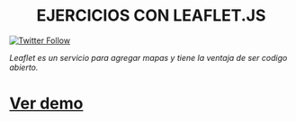 <h1 align="center">EJERCICIOS CON LEAFLET.JS</h1>

[![Twitter Follow](https://img.shields.io/twitter/follow/acompleta.svg?style=social&label=Follow)](https://twitter.com/acompleta)



_Leaflet es un servicio para agregar mapas y tiene la ventaja de ser codigo abierto._



# [Ver demo](http://leomix.github.io/leaflet/)
